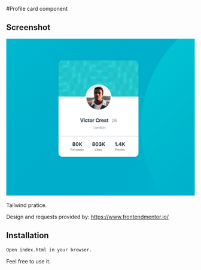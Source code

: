 #Profile card component

## Screenshot

![alt text](./img.png)


Tailwind pratice.

Design and requests provided by: https://www.frontendmentor.io/ 

## Installation


```bash
Open index.html in your browser.
```

Feel free to use it. 